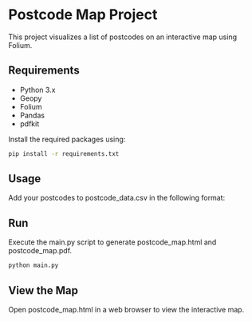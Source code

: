 # Postcode Map Project

This project visualizes a list of postcodes on an interactive map using Folium.

## Requirements

- Python 3.x
- Geopy
- Folium
- Pandas
- pdfkit

Install the required packages using:
```bash
pip install -r requirements.txt
```

## Usage

Add your postcodes to postcode_data.csv in the following format:

## Run

Execute the main.py script to generate postcode_map.html and postcode_map.pdf.
```bash
python main.py
```

## View the Map

Open postcode_map.html in a web browser to view the interactive map.